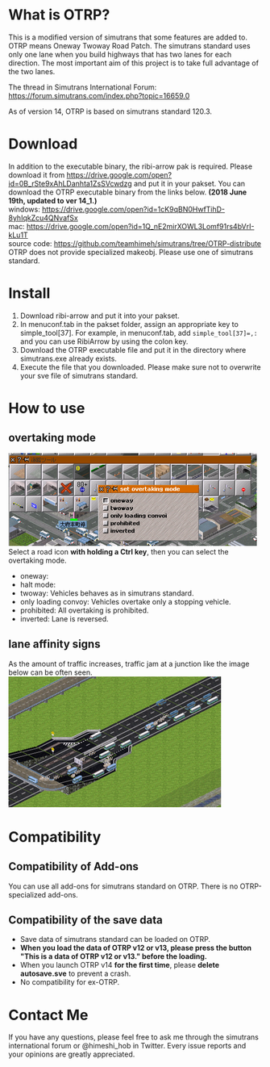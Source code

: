 # What is OTRP?
This is a modified version of simutrans that some features are added to.  
OTRP means Oneway Twoway Road Patch. The simutrans standard uses only one lane when you build highways that has two lanes for each direction. The most important aim of this project is to take full advantage of the two lanes.  

The thread in Simutrans International Forum: https://forum.simutrans.com/index.php?topic=16659.0  

As of version 14, OTRP is based on simutrans standard 120.3.

# Download
In addition to the executable binary, the ribi-arrow pak is required. Please download it from https://drive.google.com/open?id=0B_rSte9xAhLDanhta1ZsSVcwdzg and put it in your pakset.
You can download the OTRP executable binary from the links below. **(2018 June 19th, updated to ver 14_1.)**  
windows: https://drive.google.com/open?id=1cK9qBN0HwfTihD-8yhIqkZcu4QNvafSx  
mac: https://drive.google.com/open?id=1Q_nE2mirXOWL3Lomf91rs4bVrI-kLu1T  
source code: https://github.com/teamhimeh/simutrans/tree/OTRP-distribute  
OTRP does not provide specialized makeobj. Please use one of simutrans standard.

# Install
1. Download ribi-arrow and put it into your pakset.
1. In menuconf.tab in the pakset folder, assign an appropriate key to simple_tool[37]. For example, in menuconf.tab, add `simple_tool[37]=,:` and you can use RibiArrow by using the colon key.
1. Download the OTRP executable file and put it in the directory where simutrans.exe already exists.
1. Execute the file that you downloaded.
Please make sure not to overwrite your sve file of simutrans standard.

# How to use
## overtaking mode
![fig1](images/fig1.png)  
Select a road icon **with holding a Ctrl key**, then you can select the overtaking mode.
- oneway:
- halt mode:
- twoway: Vehicles behaves as in simutrans standard.
- only loading convoy: Vehicles overtake only a stopping vehicle.
- prohibited: All overtaking is prohibited.
- inverted: Lane is reversed.

## lane affinity signs
As the amount of traffic increases, traffic jam at a junction like the image below can be often seen.  
![fig3](images/fig3.png)  

# Compatibility
## Compatibility of Add-ons
You can use all add-ons for simutrans standard on OTRP. There is no OTRP-specialized add-ons.
## Compatibility of the save data
- Save data of simutrans standard can be loaded on OTRP.
- **When you load the data of OTRP v12 or v13, please press the button "This is a data of OTRP v12 or v13." before the loading.**  
- When you launch OTRP v14 **for the first time**, please **delete autosave.sve** to prevent a crash.
- No compatibility for ex-OTRP.

# Contact Me
If you have any questions, please feel free to ask me through the simutrans international forum or @himeshi_hob in Twitter. Every issue reports and your opinions are greatly appreciated.
